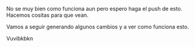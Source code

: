 No se muy bien como funciona aun pero espero haga el push de esto.
Hacemos cositas para que vean.

Vamos a seguir generando algunos cambios y a ver como funciona esto.

Vuvibkbkn